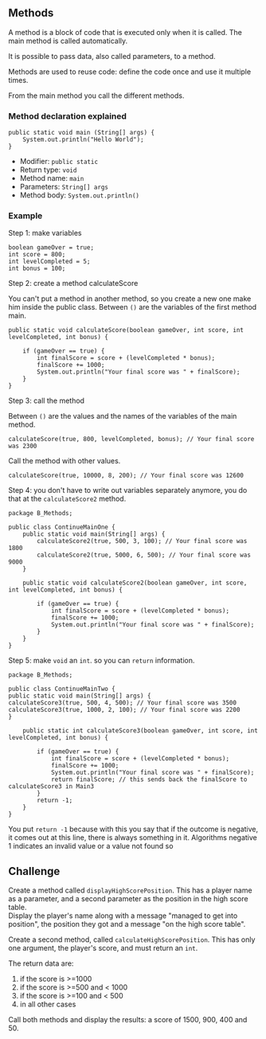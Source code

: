 ## Methods

A method is a block of code that is executed only when it is called.
The main method is called automatically.

It is possible to pass data, also called parameters, to a method.

Methods are used to reuse code: define the code once and use it multiple times.

From the main method you call the different methods.

### Method declaration explained

    public static void main (String[] args) {    
        System.out.println("Hello World");    
    }

- Modifier: `public static`
- Return type: `void`
- Method name: `main`
- Parameters: `String[] args`
- Method body: `System.out.println()`

### Example

Step 1: make variables

    boolean gameOver = true;
    int score = 800;
    int levelCompleted = 5;
    int bonus = 100;

Step 2: create a method calculateScore

You can't put a method in another method, so you create a new one make him inside the public class. Between `()` are the variables of the first method main.

    public static void calculateScore(boolean gameOver, int score, int levelCompleted, int bonus) {

        if (gameOver == true) {
            int finalScore = score + (levelCompleted * bonus);
            finalScore += 1000;
            System.out.println("Your final score was " + finalScore);
        }
    }

Step 3: call the method

Between `()` are the values and the names of the variables of the main method.

    calculateScore(true, 800, levelCompleted, bonus); // Your final score was 2300

Call the method with other values.

    calculateScore(true, 10000, 8, 200); // Your final score was 12600

Step 4: you don't have to write out variables separately anymore, you do that at the `calculateScore2` method.

    package B_Methods;
    
    public class ContinueMainOne {
        public static void main(String[] args) {
            calculateScore2(true, 500, 3, 100); // Your final score was 1800
            calculateScore2(true, 5000, 6, 500); // Your final score was 9000
        }
    
        public static void calculateScore2(boolean gameOver, int score, int levelCompleted, int bonus) {
    
            if (gameOver == true) {
                int finalScore = score + (levelCompleted * bonus);
                finalScore += 1000;
                System.out.println("Your final score was " + finalScore);
            }
        }
    }

Step 5: make `void` an `int`. so you can `return` information.

    package B_Methods;
    
    public class ContinueMainTwo {
    public static void main(String[] args) {
    calculateScore3(true, 500, 4, 500); // Your final score was 3500
    calculateScore3(true, 1000, 2, 100); // Your final score was 2200
    }
    
        public static int calculateScore3(boolean gameOver, int score, int levelCompleted, int bonus) {
    
            if (gameOver == true) {
                int finalScore = score + (levelCompleted * bonus);
                finalScore += 1000;
                System.out.println("Your final score was " + finalScore);
                return finalScore; // this sends back the finalScore to calculateScore3 in Main3
            }
            return -1; 
        }
    }

You put `return -1` because with this you say that if the outcome is negative, it comes out at this line, there is always something in it. Algorithms negative 1 indicates an invalid value or a value not found so

## Challenge
 
Create a method called `displayHighScorePosition`. This has a player name as a parameter, and a second parameter as the position in the high score table. <br/>
Display the player's name along with a message "managed to get into position", the position they got and a message "on the high score table". <br/>

Create a second method, called `calculateHighScorePosition`. This has only one argument, the player's score, and must return an `int`.

The return data are: 
1. if the score is >=1000
2. if the score is >=500 and < 1000
3. if the score is >=100 and < 500
4. in all other cases

Call both methods and display the results: a score of 1500, 900, 400 and 50.